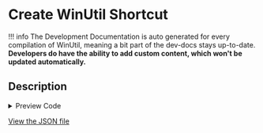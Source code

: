 ﻿# Create WinUtil Shortcut


!!! info
     The Development Documentation is auto generated for every compilation of WinUtil, meaning a bit part of the dev-docs stays up-to-date. **Developers do have the ability to add custom content, which won't be updated automatically.**


## Description



<!-- BEGIN CUSTOM CONTENT -->

<!-- END CUSTOM CONTENT -->

<details>
<summary>Preview Code</summary>

```json
{
    "Content":  "Create WinUtil Shortcut",
    "category":  "Shortcuts",
    "panel":  "2",
    "Order":  "a082_",
    "Type":  "Button",
    "ButtonWidth":  "300"
}
```
</details>





<!-- BEGIN SECOND CUSTOM CONTENT -->

<!-- END SECOND CUSTOM CONTENT -->

[View the JSON file](https://github.com/ChrisTitusTech/winutil/tree/main/config/tweaks.json)


